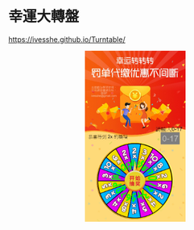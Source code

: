 # 幸運大轉盤
https://ivesshe.github.io/Turntable/
<center class="half">
    <img src="https://github.com/IvesShe/CocosCreatorDemo/blob/master/1587869097479.jpg?raw=true" width="200"/>
</center>
